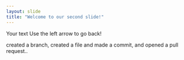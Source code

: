 ```yaml
---
layout: slide
title: "Welcome to our second slide!"
---
```

Your text
Use the left arrow to go back!

 created a branch, created a file and made a commit, and opened a pull request..
